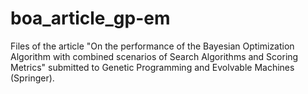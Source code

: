 # boa_article_gp-em
Files of the article "On the performance of the Bayesian Optimization Algorithm with combined scenarios of Search Algorithms and Scoring Metrics" submitted to Genetic Programming and Evolvable Machines (Springer).
